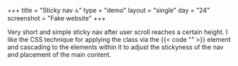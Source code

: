+++
title = "Sticky nav 🔝"
type = "demo"
layout = "single"
day = "24"
screenshot = "Fake website"
+++

Very short and simple sticky nav after user scroll reaches a certain height. I like the CSS technique for applying the class via the {{< code "<body>" >}} element and cascading to the elements within it to adjust the stickyness of the nav and placement of the main content.